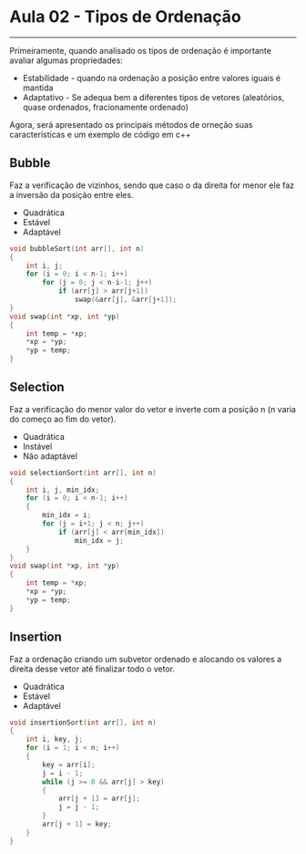 # Aula 02 - Tipos de Ordenação

---

Primeiramente, quando analisado os tipos de ordenação é importante avaliar algumas propriedades:

- Estabilidade - quando na ordenação a posição entre valores iguais é mantida
- Adaptativo - Se adequa bem a diferentes tipos de vetores (aleatórios, quase ordenados, fracionamente ordenado)

Agora, será apresentado os principais métodos de orneção suas características e um exemplo de código em c++


## Bubble

Faz a verificação de vizinhos, sendo que  caso o da direita for menor ele faz a inversão da posição entre eles.
- Quadrática
- Estável
- Adaptável

```cpp
void bubbleSort(int arr[], int n) 
{ 
    int i, j; 
    for (i = 0; i < n-1; i++)
        for (j = 0; j < n-i-1; j++) 
            if (arr[j] > arr[j+1]) 
                swap(&arr[j], &arr[j+1]); 
}
void swap(int *xp, int *yp) 
{ 
    int temp = *xp; 
    *xp = *yp; 
    *yp = temp; 
} 
```

## Selection

Faz a verificação do menor valor do vetor e inverte com a posição n (n varia do começo ao fim do vetor).
- Quadrática
- Instável
- Não adaptável

```cpp
void selectionSort(int arr[], int n)
{
    int i, j, min_idx;
    for (i = 0; i < n-1; i++)
    {
        min_idx = i;
        for (j = i+1; j < n; j++)
            if (arr[j] < arr[min_idx])
                min_idx = j;
    }
}
void swap(int *xp, int *yp) 
{ 
    int temp = *xp; 
    *xp = *yp; 
    *yp = temp; 
} 
```

## Insertion

Faz a ordenação criando um subvetor ordenado e alocando os valores a direita desse vetor até finalizar todo o vetor.
- Quadrática
- Estável
- Adaptável

```cpp
void insertionSort(int arr[], int n)
{
    int i, key, j;
    for (i = 1; i < n; i++)
    {
        key = arr[i];
        j = i - 1;
        while (j >= 0 && arr[j] > key)
        {
            arr[j + 1] = arr[j];
            j = j - 1;
        }
        arr[j + 1] = key;
    }
}
```